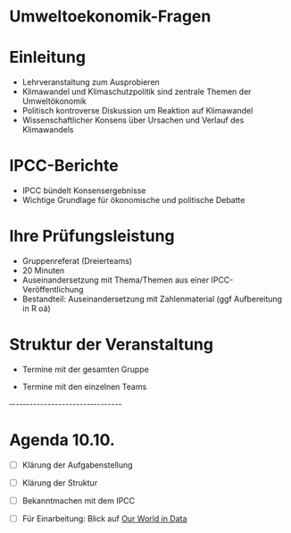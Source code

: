 Umweltoekonomik-Fragen
===========



# Einleitung

- Lehrveranstaltung zum Ausprobieren
- Klimawandel und Klimaschutzpolitik sind zentrale Themen der Umweltökonomik 
- Politisch kontroverse Diskussion um Reaktion auf Klimawandel 
- Wissenschaftlicher Konsens über Ursachen und Verlauf des Klimawandels

# IPCC-Berichte

- IPCC bündelt Konsensergebnisse
- Wichtige Grundlage für ökonomische und politische Debatte 

# Ihre Prüfungsleistung

- Gruppenreferat (Dreierteams)
- 20 Minuten
- Auseinandersetzung mit Thema/Themen aus einer IPCC-Veröffentlichung 
- Bestandteil: Auseinandersetzung mit Zahlenmaterial (ggf Aufbereitung in R oä)

# Struktur der Veranstaltung 

- Termine mit der gesamten Gruppe

- Termine mit den einzelnen Teams

‐---‐------------------‐--------

# Agenda 10.10.

-[ ] Klärung der Aufgabenstellung

-[ ] Klärung der Struktur

-[ ] Bekanntmachen mit dem IPCC 

-[ ] Für Einarbeitung: Blick auf [Our World in Data](https://ourworldindata.org/)